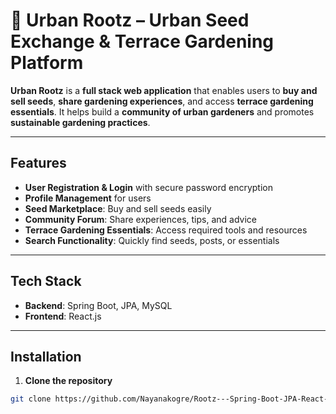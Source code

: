 # 🌱 Urban Rootz – Urban Seed Exchange & Terrace Gardening Platform

**Urban Rootz** is a **full stack web application** that enables users to **buy and sell seeds**, **share gardening experiences**, and access **terrace gardening essentials**. It helps build a **community of urban gardeners** and promotes **sustainable gardening practices**.

---

## Features

- **User Registration & Login** with secure password encryption  
- **Profile Management** for users  
- **Seed Marketplace**: Buy and sell seeds easily  
- **Community Forum**: Share experiences, tips, and advice  
- **Terrace Gardening Essentials**: Access required tools and resources  
- **Search Functionality**: Quickly find seeds, posts, or essentials  

---

## Tech Stack

- **Backend**: Spring Boot, JPA, MySQL  
- **Frontend**: React.js  

---

## Installation

1. **Clone the repository**  
```bash
git clone https://github.com/Nayanakogre/Rootz---Spring-Boot-JPA-React-Java-Full-Stack-project-
